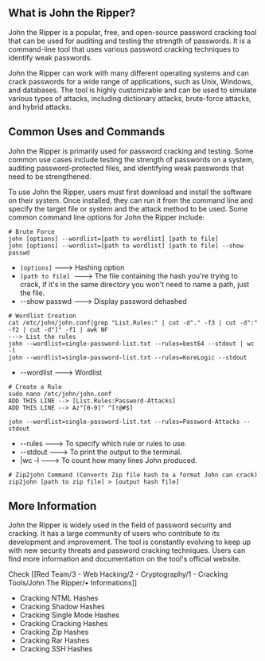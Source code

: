 ##  What is John the Ripper?
John the Ripper is a popular, free, and open-source password cracking tool that can be used for auditing and testing the strength of passwords. It is a command-line tool that uses various password cracking techniques to identify weak passwords.

John the Ripper can work with many different operating systems and can crack passwords for a wide range of applications, such as Unix, Windows, and databases. The tool is highly customizable and can be used to simulate various types of attacks, including dictionary attacks, brute-force attacks, and hybrid attacks.

##  Common Uses and Commands
John the Ripper is primarily used for password cracking and testing. Some common use cases include testing the strength of passwords on a system, auditing password-protected files, and identifying weak passwords that need to be strengthened.

To use John the Ripper, users must first download and install the software on their system. Once installed, they can run it from the command line and specify the target file or system and the attack method to be used. Some common command line options for John the Ripper include:

```
# Brute Force
john [options] --wordlist=[path to wordlist] [path to file]
john [options] --wordlist=[path to wordlist] [path to file] --show passwd
```
- `[options]`               ---> Hashing option
- `[path to file]`     ---> The file containing the hash you're trying to crack, if it's in the same directory you won't need to name a path, just the file.
- --show passwd     ---> Display password dehashed

```
# Wordlist Creation
cat /etc/john/john.conf|grep "List.Rules:" | cut -d"." -f3 | cut -d":" -f2 | cut -d"]" -f1 | awk NF                                                      ---> List the rules
john --wordlist=single-password-list.txt --rules=best64 --stdout | wc -l
john --wordlist=single-password-list.txt --rules=KoreLogic --stdout
```
- --wordlist               ---> Wordlist

```
# Create a Rule
sudo nano /etc/john/john.conf
ADD THIS LINE --> [List.Rules:Password-Attacks] 
ADD THIS LINE --> Az"[0-9]" ^[!@#$]

john --wordlist=single-password-list.txt --rules=Password-Attacks --stdout
```
- --rules                   ---> To specify which rule or rules to use.
- --stdout                ---> To print the output to the terminal.
- |wc -l                     ---> To count how many lines John produced.

```
# Zip2john Command (Converts Zip file hash to a format John can crack)
zip2john [path to zip file] > [output hash file]
```

##  More Information
John the Ripper is widely used in the field of password security and cracking. It has a large community of users who contribute to its development and improvement. The tool is constantly evolving to keep up with new security threats and password cracking techniques. Users can find more information and documentation on the tool's official website.

Check [[Red Team/3 - Web Hacking/2 - Cryptography/1 - Cracking Tools/John The Ripper/• Informations]]
- Cracking NTML Hashes
- Cracking Shadow Hashes
- Cracking Single Mode Hashes
- Cracking Cracking Hashes
- Cracking Zip Hashes
- Cracking Rar Hashes
- Cracking SSH Hashes

